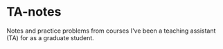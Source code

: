 # TA-notes
Notes and practice problems from courses I've been a teaching assistant (TA) for as a graduate student.

